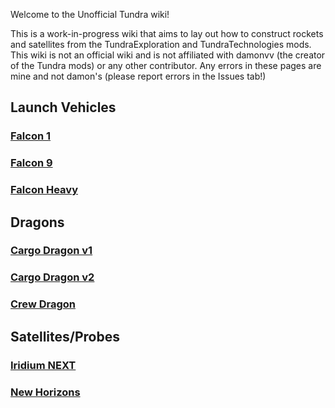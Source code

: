 Welcome to the Unofficial Tundra wiki!

This is a work-in-progress wiki that aims to lay out how to construct rockets and satellites from the TundraExploration and TundraTechnologies mods. This wiki is not an official wiki and is not affiliated with damonvv (the creator of the Tundra mods) or any other contributor. Any errors in these pages are mine and not damon's (please report errors in the Issues tab!)


## Launch Vehicles
### [Falcon 1](https://github.com/FlightSimJeronimo/Unofficial-Tundra-Wiki/wiki/Falcon-1)
### [Falcon 9](https://github.com/FlightSimJeronimo/Unofficial-Tundra-Wiki/wiki/Falcon-9)
### [Falcon Heavy](https://github.com/FlightSimJeronimo/Unofficial-Tundra-Wiki/wiki/Falcon-Heavy)

## Dragons
### [Cargo Dragon v1](https://github.com/FlightSimJeronimo/Unofficial-Tundra-Wiki/wiki/Cargo-Dragon-v1)
### [Cargo Dragon v2](https://github.com/FlightSimJeronimo/Unofficial-Tundra-Wiki/wiki/Cargo-Dragon-v2)
### [Crew Dragon](https://github.com/FlightSimJeronimo/Unofficial-Tundra-Wiki/wiki/Crew-Dragon)

## Satellites/Probes
### [Iridium NEXT](https://github.com/FlightSimJeronimo/Unofficial-Tundra-Wiki/wiki/Iridium-NEXT)
### [New Horizons](https://github.com/FlightSimJeronimo/Unofficial-Tundra-Wiki/wiki/New-Horizons)